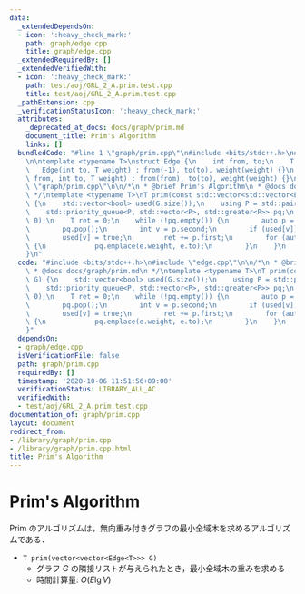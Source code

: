 ```yaml
---
data:
  _extendedDependsOn:
  - icon: ':heavy_check_mark:'
    path: graph/edge.cpp
    title: graph/edge.cpp
  _extendedRequiredBy: []
  _extendedVerifiedWith:
  - icon: ':heavy_check_mark:'
    path: test/aoj/GRL_2_A.prim.test.cpp
    title: test/aoj/GRL_2_A.prim.test.cpp
  _pathExtension: cpp
  _verificationStatusIcon: ':heavy_check_mark:'
  attributes:
    _deprecated_at_docs: docs/graph/prim.md
    document_title: Prim's Algorithm
    links: []
  bundledCode: "#line 1 \"graph/prim.cpp\"\n#include <bits/stdc++.h>\n#line 3 \"graph/edge.cpp\"\
    \n\ntemplate <typename T>\nstruct Edge {\n    int from, to;\n    T weight;\n \
    \   Edge(int to, T weight) : from(-1), to(to), weight(weight) {}\n    Edge(int\
    \ from, int to, T weight) : from(from), to(to), weight(weight) {}\n};\n#line 3\
    \ \"graph/prim.cpp\"\n\n/*\n * @brief Prim's Algorithm\n * @docs docs/graph/prim.md\n\
    \ */\ntemplate <typename T>\nT prim(const std::vector<std::vector<Edge<T>>>& G)\
    \ {\n    std::vector<bool> used(G.size());\n    using P = std::pair<T, int>;\n\
    \    std::priority_queue<P, std::vector<P>, std::greater<P>> pq;\n    pq.emplace(0,\
    \ 0);\n    T ret = 0;\n    while (!pq.empty()) {\n        auto p = pq.top();\n\
    \        pq.pop();\n        int v = p.second;\n        if (used[v]) continue;\n\
    \        used[v] = true;\n        ret += p.first;\n        for (auto& e : G[v])\
    \ {\n            pq.emplace(e.weight, e.to);\n        }\n    }\n    return ret;\n\
    }\n"
  code: "#include <bits/stdc++.h>\n#include \"edge.cpp\"\n\n/*\n * @brief Prim's Algorithm\n\
    \ * @docs docs/graph/prim.md\n */\ntemplate <typename T>\nT prim(const std::vector<std::vector<Edge<T>>>&\
    \ G) {\n    std::vector<bool> used(G.size());\n    using P = std::pair<T, int>;\n\
    \    std::priority_queue<P, std::vector<P>, std::greater<P>> pq;\n    pq.emplace(0,\
    \ 0);\n    T ret = 0;\n    while (!pq.empty()) {\n        auto p = pq.top();\n\
    \        pq.pop();\n        int v = p.second;\n        if (used[v]) continue;\n\
    \        used[v] = true;\n        ret += p.first;\n        for (auto& e : G[v])\
    \ {\n            pq.emplace(e.weight, e.to);\n        }\n    }\n    return ret;\n\
    }"
  dependsOn:
  - graph/edge.cpp
  isVerificationFile: false
  path: graph/prim.cpp
  requiredBy: []
  timestamp: '2020-10-06 11:51:56+09:00'
  verificationStatus: LIBRARY_ALL_AC
  verifiedWith:
  - test/aoj/GRL_2_A.prim.test.cpp
documentation_of: graph/prim.cpp
layout: document
redirect_from:
- /library/graph/prim.cpp
- /library/graph/prim.cpp.html
title: Prim's Algorithm
---
```

# Prim's Algorithm

Prim のアルゴリズムは，無向重み付きグラフの最小全域木を求めるアルゴリズムである．

- `T prim(vector<vector<Edge<T>>> G)`
    - グラフ $G$ の隣接リストが与えられたとき，最小全域木の重みを求める
    - 時間計算量: $O(E\lg V)$